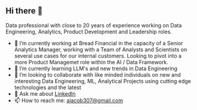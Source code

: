 ## Hi there 👋

<!--
**AJAbe/AJAbe** is a ✨ _special_ ✨ repository because its `README.md` (this file) appears on your GitHub profile.

Here are some ideas to get you started:


-->

Data professional with close to 20 years of experience working on Data Engineering, Analytics, Product Development and Leadership roles.

- 🔭 I’m currently working at Bread Financial in the capacity of a Senior Analytics Manager, working with a Team of Analysts and Scientists on several use cases for our internal customers. Looking to pivot into a more Product Managemet role within the AI / Data Framework.
- 🌱 I’m currently learning LLM's and new trends in Data Engineering
- 👯 I’m looking to collaborate with like minded individuals on new and interesting Data Engineering, ML, Analytical Projects using cutting edge technologies and the latest
- 💬 Ask me about [LinkedIn](https://www.linkedin.com/in/abrahamja/)
- 📫 How to reach me: ajacob307@gmail.com
